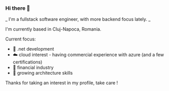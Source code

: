 ### Hi there 👋

_ I'm a fullstack software engineer, with more backend focus lately. _

I'm currently based in Cluj-Napoca, Romania. 


Current focus:
 * :hammer: .net development 
 * :cloud: cloud interest - having commercial experience with azure (and a few certifications)
 * :money_with_wings: financial industry 
 * :thinking: growing architecture skills 


Thanks for taking an interest in my profile, take care !
<!--
**mihaitibrea/mihaitibrea** is a ✨ _special_ ✨ repository because its `README.md` (this file) appears on your GitHub profile.

Here are some ideas to get you started:

- 🔭 I’m currently working on ...
- 🌱 I’m currently learning ...
- 👯 I’m looking to collaborate on ...
- 🤔 I’m looking for help with ...
- 💬 Ask me about ...
- 📫 How to reach me: ...
- 😄 Pronouns: ...
- ⚡ Fun fact: ...
-->

